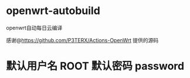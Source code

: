 # openwrt-autobuild
openwrt自动每日云编译

感谢@https://github.com/P3TERX/Actions-OpenWrt 提供的源码

# 默认用户名 ROOT 默认密码 password
